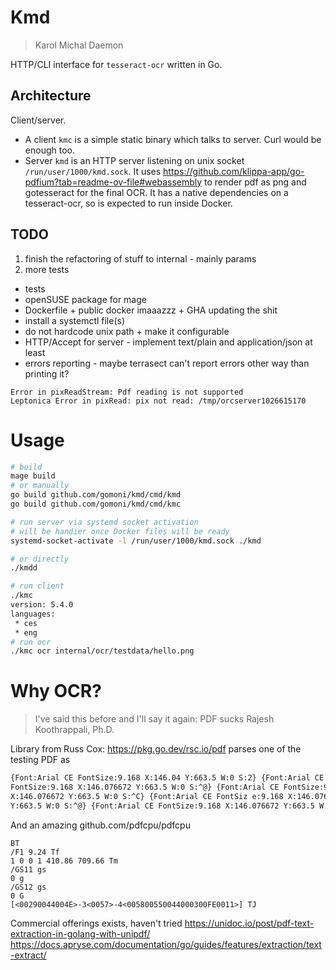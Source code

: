 # Kmd

> Karol Michal Daemon

HTTP/CLI interface for `tesseract-ocr` written in Go.

## Architecture

Client/server.

 * A client `kmc` is a simple static binary which talks to server. Curl would be
   enough too.
 * Server `kmd` is an HTTP server listening on unix socket `/run/user/1000/kmd.sock`. It uses
   https://github.com/klippa-app/go-pdfium?tab=readme-ov-file#webassembly to
   render pdf as png and gotesseract for the final OCR. It has a native dependencies
   on a tesseract-ocr, so is expected to run inside Docker.

## TODO

 1. finish the refactoring of stuff to internal - mainly params
 3. more tests

 * tests
 * openSUSE package for mage
 * Dockerfile + public docker imaaazzz + GHA updating the shit
 * install a systemctl file(s)
 * do not hardcode unix path + make it configurable
 * HTTP/Accept for server - implement text/plain and application/json at least
 * errors reporting - maybe terrasect can't report errors other way than printing it?

```
Error in pixReadStream: Pdf reading is not supported
Leptonica Error in pixRead: pix not read: /tmp/orcserver1026615170
```

# Usage

```sh
# build
mage build
# or manually
go build github.com/gomoni/kmd/cmd/kmd
go build github.com/gomoni/kmd/cmd/kmc

# run server via systemd socket activation
# will be handier once Docker files will be ready
systemd-socket-activate -l /run/user/1000/kmd.sock ./kmd

# or directly
./kmdd

# run client
./kmc
version: 5.4.0
languages:
 * ces
 * eng
# run ocr
./kmc ocr internal/ocr/testdata/hello.png
```

# Why OCR?

> I've said this before and I'll say it again: PDF sucks
> Rajesh Koothrappali, Ph.D.

Library from Russ Cox: https://pkg.go.dev/rsc.io/pdf parses one of the testing PDF as

```txt
{Font:Arial CE FontSize:9.168 X:146.04 Y:663.5 W:0 S:2} {Font:Arial CE
FontSize:9.168 X:146.076672 Y:663.5 W:0 S:^@} {Font:Arial CE FontSize:9.168
X:146.076672 Y:663.5 W:0 S:^C} {Font:Arial CE FontSiz e:9.168 X:146.076672
Y:663.5 W:0 S:^@} {Font:Arial CE FontSize:9.168 X:146.076672 Y:663.5 W:0 S:^W} 
```

And an amazing github.com/pdfcpu/pdfcpu

```
BT
/F1 9.24 Tf
1 0 0 1 410.86 709.66 Tm
/GS11 gs
0 g
/GS12 gs
0 G
[<00290044004E>-3<0057>-4<005800550044000300FE0011>] TJ
```

Commercial offerings exists, haven't tried
https://unidoc.io/post/pdf-text-extraction-in-golang-with-unipdf/
https://docs.apryse.com/documentation/go/guides/features/extraction/text-extract/
